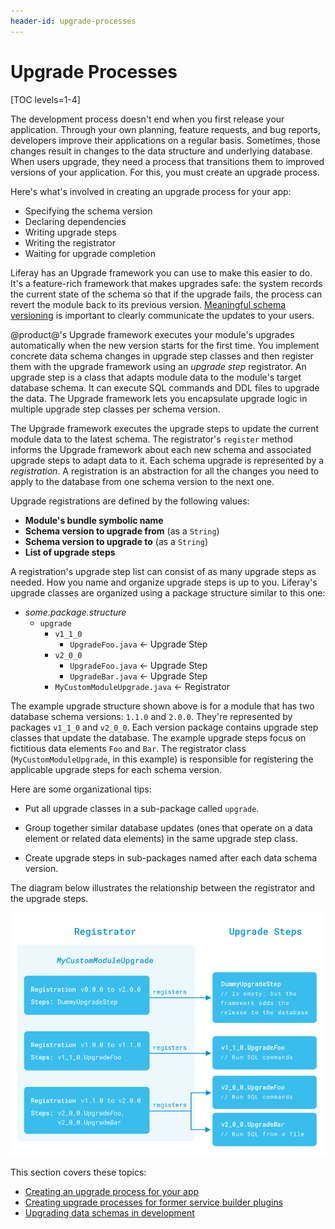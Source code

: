 ```yaml
---
header-id: upgrade-processes
---
```


# Upgrade Processes

[TOC levels=1-4]

The development process doesn't end when you first release your application. 
Through your own planning, feature requests, and bug reports, developers improve 
their applications on a regular basis. Sometimes, those changes result in 
changes to the data structure and underlying database. When users upgrade, they 
need a process that transitions them to improved versions of your application. 
For this, you must create an upgrade process.  

Here's what's involved in creating an upgrade process for your app:

- Specifying the schema version
- Declaring dependencies
- Writing upgrade steps
- Writing the registrator
- Waiting for upgrade completion

Liferay has an Upgrade framework you can use to make this easier to do. It's a 
feature-rich framework that makes upgrades safe: the system records the current 
state of the schema so that if the upgrade fails, the process can revert the 
module back to its previous version. [Meaningful schema versioning](/docs/7-2/reference/-/knowledge_base/r/meaningful-schema-versioning) 
is important to clearly communicate the updates to your users. 

@product@'s Upgrade framework executes your module's upgrades automatically when 
the new version starts for the first time. You implement concrete data schema 
changes in upgrade step classes and then register them with the upgrade 
framework using an *upgrade step* registrator. An upgrade step is a class that 
adapts module data to the module's target database schema. It can execute SQL 
commands and DDL files to upgrade the data. The Upgrade framework lets you 
encapsulate upgrade logic in multiple upgrade step classes per schema version. 

The Upgrade framework executes the upgrade steps to update the current module 
data to the latest schema. The registrator's `register` method informs the 
Upgrade framework about each new schema and associated upgrade steps to adapt 
data to it. Each schema upgrade is represented by a *registration*. A 
registration is an abstraction for all the changes you need to apply to the 
database from one schema version to the next one. 

Upgrade registrations are defined by the following values:

- **Module's bundle symbolic name**
- **Schema version to upgrade from** (as a `String`)
- **Schema version to upgrade to** (as a `String`)
- **List of upgrade steps**

A registration's upgrade step list can consist of as many upgrade steps as 
needed. How you name and organize upgrade steps is up to you. Liferay's upgrade 
classes are organized using a package structure similar to this one:

- *some.package.structure*
    - `upgrade`
        - `v1_1_0`
            - `UpgradeFoo.java`   &larr; Upgrade Step
        - `v2_0_0`
            - `UpgradeFoo.java`   &larr; Upgrade Step
            - `UpgradeBar.java`   &larr; Upgrade Step
        - `MyCustomModuleUpgrade.java`   &larr; Registrator

The example upgrade structure shown above is for a module that has two database 
schema versions: `1.1.0` and `2.0.0`. They're represented by packages `v1_1_0` 
and `v2_0_0`. Each version package contains upgrade step classes that update the 
database. The example upgrade steps focus on fictitious data elements `Foo` and 
`Bar`. The registrator class (`MyCustomModuleUpgrade`, in this example) is 
responsible for registering the applicable upgrade steps for each schema 
version. 

Here are some organizational tips:

-   Put all upgrade classes in a sub-package called `upgrade`.

-   Group together similar database updates (ones that operate on a data element
    or related data elements) in the same upgrade step class.

-   Create upgrade steps in sub-packages named after each data schema version. 

The diagram below illustrates the relationship between the registrator and the 
upgrade steps. 

![Figure 1: In a registrator class, the developer specifies a registration for each schema version upgrade. The upgrade steps handle the database updates.](../../images/data-upgrade-module-upgrade-architecture.png)

This section covers these topics:

- [Creating an upgrade process for your app](/docs/7-2/frameworks/-/knowledge_base/f/creating-an-upgrade-process-for-your-app)
- [Creating upgrade processes for former service builder plugins](/docs/7-2/frameworks/-/knowledge_base/f/upgrade-processes-for-former-service-builder-plugins)
- [Upgrading data schemas in development](/docs/7-2/frameworks/-/knowledge_base/f/upgrading-data-schemas-in-development)

